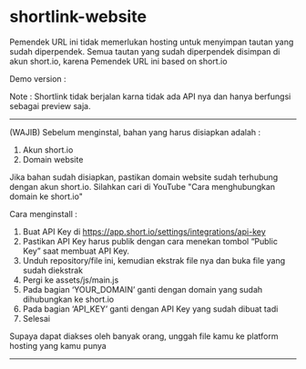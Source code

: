 # shortlink-website
Pemendek URL ini tidak memerlukan hosting untuk menyimpan tautan yang sudah diperpendek. Semua tautan yang sudah diperpendek disimpan di akun short.io, karena Pemendek URL ini based on short.io

Demo version :

Note : Shortlink tidak berjalan karna tidak ada API nya dan hanya berfungsi sebagai preview saja.

---------------------------------------------------------

(WAJIB) Sebelum menginstal, bahan yang harus disiapkan adalah :
1. Akun short.io
2. Domain website

Jika bahan sudah disiapkan, pastikan domain website sudah terhubung dengan akun short.io. Silahkan cari di YouTube "Cara menghubungkan domain ke short.io"

Cara menginstall :

1.	Buat API Key di https://app.short.io/settings/integrations/api-key
2.	Pastikan API Key harus publik dengan cara menekan tombol “Public Key” saat membuat API Key.
3.	Unduh repository/file ini, kemudian ekstrak file nya dan buka file yang sudah diekstrak
4.	Pergi ke assets/js/main.js
5.	Pada bagian ‘YOUR_DOMAIN’ ganti dengan domain yang sudah dihubungkan ke short.io
6.	Pada bagian ‘API_KEY’ ganti dengan API Key yang sudah dibuat tadi
7.	Selesai

Supaya dapat diakses oleh banyak orang, unggah file kamu ke platform hosting yang kamu punya

---------------------------------------------------------
